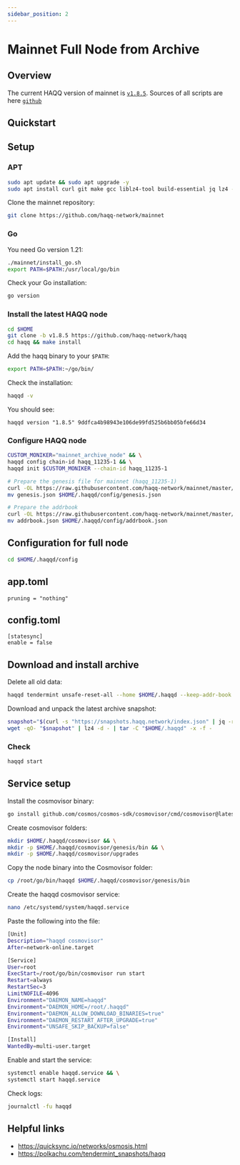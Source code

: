 ```yaml
---
sidebar_position: 2
---
```


# Mainnet Full Node from Archive

## Overview

The current HAQQ version of mainnet is [`v1.8.5`](https://github.com/haqq-network/haqq/releases/tag/v1.8.5).
Sources of all scripts are here [`github`](https://github.com/haqq-network/mainnet)

## Quickstart

## Setup

### APT

```sh
sudo apt update && sudo apt upgrade -y
sudo apt install curl git make gcc liblz4-tool build-essential jq lz4 -y
```

Clone the mainnet repository:

```sh
git clone https://github.com/haqq-network/mainnet
```

### Go

You need Go version 1.21:

```sh
./mainnet/install_go.sh
export PATH=$PATH:/usr/local/go/bin
```

Check your Go installation:

```sh
go version
```

### Install the latest HAQQ node

```sh
cd $HOME
git clone -b v1.8.5 https://github.com/haqq-network/haqq
cd haqq && make install
```

Add the haqq binary to your `$PATH`:

```sh
export PATH=$PATH:~/go/bin/
```

Check the installation:

```sh
haqqd -v
```

You should see:

```
haqqd version "1.8.5" 9ddfca4b98943e106de99fd525b6bb05bfe66d34
```

### Configure HAQQ node

```sh
CUSTOM_MONIKER="mainnet_archive_node" && \
haqqd config chain-id haqq_11235-1 && \
haqqd init $CUSTOM_MONIKER --chain-id haqq_11235-1

# Prepare the genesis file for mainnet (haqq_11235-1)
curl -OL https://raw.githubusercontent.com/haqq-network/mainnet/master/genesis.json && \
mv genesis.json $HOME/.haqqd/config/genesis.json

# Prepare the addrbook
curl -OL https://raw.githubusercontent.com/haqq-network/mainnet/master/addrbook.json && \
mv addrbook.json $HOME/.haqqd/config/addrbook.json
```

## Configuration for full node

```sh
cd $HOME/.haqqd/config
```

## app.toml

```
pruning = "nothing"
```

## config.toml

```
[statesync]
enable = false
```

## Download and install archive

Delete all old data:

```sh
haqqd tendermint unsafe-reset-all --home $HOME/.haqqd --keep-addr-book
```

Download and unpack the latest archive snapshot:

```sh
snapshot="$(curl -s "https://snapshots.haqq.network/index.json" | jq -r .archive[0].link)"
wget -qO- "$snapshot" | lz4 -d - | tar -C "$HOME/.haqqd" -x -f -
```

### Check

```sh
haqqd start
```

## Service setup

Install the cosmovisor binary:

```sh
go install github.com/cosmos/cosmos-sdk/cosmovisor/cmd/cosmovisor@latest
```

Create cosmovisor folders:

```sh
mkdir $HOME/.haqqd/cosmovisor && \
mkdir -p $HOME/.haqqd/cosmovisor/genesis/bin && \
mkdir -p $HOME/.haqqd/cosmovisor/upgrades
```

Copy the node binary into the Cosmovisor folder:

```sh
cp /root/go/bin/haqqd $HOME/.haqqd/cosmovisor/genesis/bin
```

Create the haqqd cosmovisor service:

```sh
nano /etc/systemd/system/haqqd.service
```

Paste the following into the file:

```sh
[Unit]
Description="haqqd cosmovisor"
After=network-online.target

[Service]
User=root
ExecStart=/root/go/bin/cosmovisor run start
Restart=always
RestartSec=3
LimitNOFILE=4096
Environment="DAEMON_NAME=haqqd"
Environment="DAEMON_HOME=/root/.haqqd"
Environment="DAEMON_ALLOW_DOWNLOAD_BINARIES=true"
Environment="DAEMON_RESTART_AFTER_UPGRADE=true"
Environment="UNSAFE_SKIP_BACKUP=false"

[Install]
WantedBy=multi-user.target
```

Enable and start the service:

```sh
systemctl enable haqqd.service && \
systemctl start haqqd.service
```

Check logs:

```sh
journalctl -fu haqqd
```

## Helpful links

- https://quicksync.io/networks/osmosis.html
- https://polkachu.com/tendermint_snapshots/haqq
